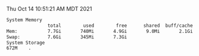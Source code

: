 Thu Oct 14 10:51:21 AM MDT 2021
```bash
System Memory
               total        used        free      shared  buff/cache   available
Mem:           7.7Gi       740Mi       4.9Gi       9.0Mi       2.1Gi       6.6Gi
Swap:          7.6Gi       345Mi       7.3Gi
System Storage
672M	.
```
```bash
